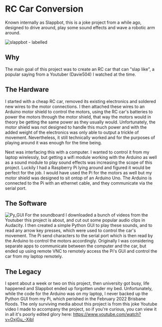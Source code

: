 # RC Car Conversion

Known internally as Slappbot, this is a joke project from a while ago, designed to drive around, play some sound effects and wave a robotic arm around.  

![slappbot - labelled](https://user-images.githubusercontent.com/49383382/160388326-86e504b4-23ea-4456-9717-45dfe4853178.png)

## Why
The main goal of this project was to create an RC car that can "slap like", a popular saying from a Youtuber (Davie504) I watched at the time. 

## The Hardware
I started with a cheap RC car, removed its existing electronics and soldered new wires to the motor connections. I then attached these wires to an Arduino motor shield to control the motors, using the RC car's batteries to power the motors through the motor shield, that way the motors would in theory be getting the same power as they usually would. Unfortunately, the motor shield was not designed to handle this much power and with the added weight of the electronics was only able to output a trickle of movement. Nevertheless, it still technically worked and for the purposes of playing around it was enough for the time being.  

Next was interfacing this with a computer. I wanted to control it from my laptop wirelessly, but getting a wifi module working with the Arduino as well as a sound module to play sound effects was increasing the scope of this project. Luckily I had a Raspberry Pi lying around and figured it would be perfect for the job. I would have used the Pi for the motors as well but my motor shield was designed to sit ontop of an Arduino Uno. The Arduino is connected to the Pi with an ethernet cable, and they communicate via the serial port. 

## The Software
![Py_GUI](https://user-images.githubusercontent.com/49383382/160392189-291711c3-f1a1-4d3c-9fb2-34797b29ef9b.png)
For the soundboard I downloaded a bunch of videos from the Youtuber this project is about, and cut out some popular audio clips in Audacity. I then created a simple Python GUI to play these sounds, and to read any arrow key presses, which were used to control the car's movement. The Pi send characters to the serial port which is then read by the Arduino to control the motors accordingly. Originally I was considering separate apps to communicate between the computer and the car, but ended up using remote VNC to remotely access the Pi's GUI and control the car from my laptop remotely. 

## The Legacy
I spent about a week or two on this project, then university got busy, life happened and Slappbot ended up forgotten under my bed. Unfortunately, while the code for the Arduino was on my laptop, I never backed up the Python GUI from my Pi, which perished in the February 2022 Brisbane floods. The only surviving media about this project is from this joke Youtube video I made to accompany the project, so if you're curious, you can view it in all it's poorly edited glory here: 
https://www.youtube.com/watch?v=OxjGu_-XibI
